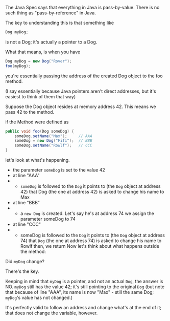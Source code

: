 The Java Spec says that everything in Java is pass-by-value. There is no such thing as "pass-by-reference" in Java.

The key to understanding this is that something like


``` java
Dog myDog;
```

is not a Dog; it's actually a pointer to a Dog.

What that means, is when you have

``` java
Dog myDog = new Dog("Rover");
foo(myDog);
```

you're essentially passing the address of the created Dog object to the foo method.

(I say essentially because Java pointers aren't direct addresses, but it's easiest to think of them that way)

Suppose the Dog object resides at memory address 42. This means we pass 42 to the method.

if the Method were defined as

``` java
public void foo(Dog someDog) {
    someDog.setName("Max");     // AAA
    someDog = new Dog("Fifi");  // BBB
    someDog.setName("Rowlf");   // CCC
}
```

let's look at what's happening.

- the parameter `someDog` is set to the value 42
- at line "AAA"
- - `someDog` is followed to the `Dog` it points to (the `Dog` object at address 42)
that Dog (the one at address 42) is asked to change his name to Max
- at line "BBB"
- - a `new Dog` is created. Let's say he's at address 74
we assign the parameter someDog to 74
- at line "CCC"
- - someDog is followed to the `Dog` it points to (the `Dog` object at address 74)
that `Dog` (the one at address 74) is asked to change his name to Rowlf
then, we return
Now let's think about what happens outside the method:

Did `myDog` change?

There's the key.

Keeping in mind that `myDog` is a pointer, and not an actual `Dog`, the answer is NO. `myDog` still has the value 42; it's still pointing to the original `Dog` (but note that because of line "AAA", its name is now "Max" - still the same Dog; `myDog`'s value has not changed.)

It's perfectly valid to follow an address and change what's at the end of it; that does not change the variable, however.
